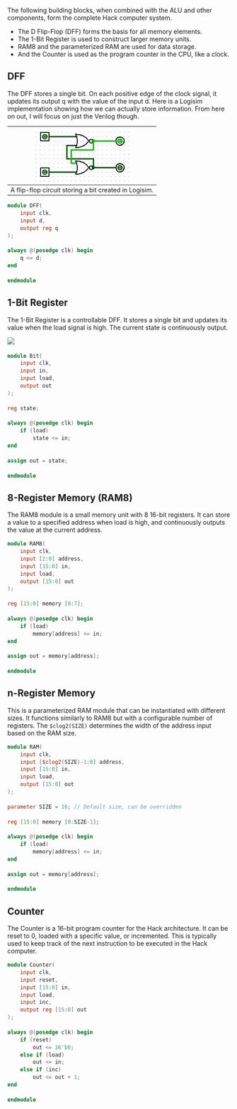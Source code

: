 The following building blocks, when combined with the ALU and other components, form the complete Hack computer system.

+ The D Flip-Flop (DFF) forms the basis for all memory elements.
+ The 1-Bit Register is used to construct larger memory units.
+ RAM8 and the parameterized RAM are used for data storage.
+ And the Counter is used as the program counter in the CPU, like a clock.

## DFF
The DFF stores a single bit. On each positive edge of the clock signal, it updates its output q with the value of the input d. Here is a Logisim implementation showing how we can actually store information. From here on out, I will focus on just the Verilog though.

|![](3_Flip_Flop.jpg)|
| :-: |
|A flip-flop circuit storing a bit created in Logisim.|

```Verilog
module DFF(
    input clk,
    input d,
    output reg q
);

always @(posedge clk) begin
    q <= d;
end

endmodule
```

## 1-Bit Register
The 1-Bit Register is a controllable DFF. It stores a single bit and updates its value when the load signal is high. The current state is continuously output.

![](3_1_Bit_Register.jpg)

```Verilog
module Bit(
    input clk,
    input in,
    input load,
    output out
);

reg state;

always @(posedge clk) begin
    if (load)
        state <= in;
end

assign out = state;

endmodule
```
## 8-Register Memory (RAM8)
The RAM8 module is a small memory unit with 8 16-bit registers. It can store a value to a specified address when load is high, and continuously outputs the value at the current address.
```Verilog
module RAM8(
    input clk,
    input [2:0] address,
    input [15:0] in,
    input load,
    output [15:0] out
);

reg [15:0] memory [0:7];

always @(posedge clk) begin
    if (load)
        memory[address] <= in;
end

assign out = memory[address];

endmodule
```
## n-Register Memory
This is a parameterized RAM module that can be instantiated with different sizes. It functions similarly to RAM8 but with a configurable number of registers. The `$clog2(SIZE)` determines the width of the address input based on the RAM size.
```Verilog
module RAM(
    input clk,
    input [$clog2(SIZE)-1:0] address,
    input [15:0] in,
    input load,
    output [15:0] out
);

parameter SIZE = 16; // Default size, can be overridden

reg [15:0] memory [0:SIZE-1];

always @(posedge clk) begin
    if (load)
        memory[address] <= in;
end

assign out = memory[address];

endmodule
```
## Counter
The Counter is a 16-bit program counter for the Hack architecture. It can be reset to 0, loaded with a specific value, or incremented. This is typically used to keep track of the next instruction to be executed in the Hack computer.
```Verilog
module Counter(
    input clk,
    input reset,
    input [15:0] in,
    input load,
    input inc,
    output reg [15:0] out
);

always @(posedge clk) begin
    if (reset)
        out <= 16'b0;
    else if (load)
        out <= in;
    else if (inc)
        out <= out + 1;
end

endmodule
```